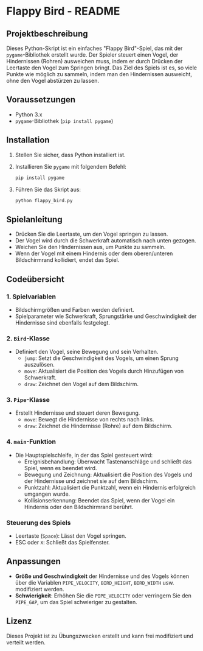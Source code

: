 # Flappy Bird - README

## Projektbeschreibung

Dieses Python-Skript ist ein einfaches "Flappy Bird"-Spiel, das mit der `pygame`-Bibliothek erstellt wurde. Der Spieler steuert einen Vogel, der Hindernissen (Rohren) ausweichen muss, indem er durch Drücken der Leertaste den Vogel zum Springen bringt. Das Ziel des Spiels ist es, so viele Punkte wie möglich zu sammeln, indem man den Hindernissen ausweicht, ohne den Vogel abstürzen zu lassen.

## Voraussetzungen

- Python 3.x
- `pygame`-Bibliothek (`pip install pygame`)

## Installation

1. Stellen Sie sicher, dass Python installiert ist.
2. Installieren Sie `pygame` mit folgendem Befehl:

    ```bash
    pip install pygame
    ```

3. Führen Sie das Skript aus:

    ```bash
    python flappy_bird.py
    ```

## Spielanleitung

- Drücken Sie die Leertaste, um den Vogel springen zu lassen.
- Der Vogel wird durch die Schwerkraft automatisch nach unten gezogen.
- Weichen Sie den Hindernissen aus, um Punkte zu sammeln.
- Wenn der Vogel mit einem Hindernis oder dem oberen/unteren Bildschirmrand kollidiert, endet das Spiel.

## Codeübersicht

### 1. Spielvariablen

- Bildschirmgrößen und Farben werden definiert.
- Spielparameter wie Schwerkraft, Sprungstärke und Geschwindigkeit der Hindernisse sind ebenfalls festgelegt.

### 2. `Bird`-Klasse

- Definiert den Vogel, seine Bewegung und sein Verhalten.
  - `jump`: Setzt die Geschwindigkeit des Vogels, um einen Sprung auszulösen.
  - `move`: Aktualisiert die Position des Vogels durch Hinzufügen von Schwerkraft.
  - `draw`: Zeichnet den Vogel auf dem Bildschirm.

### 3. `Pipe`-Klasse

- Erstellt Hindernisse und steuert deren Bewegung.
  - `move`: Bewegt die Hindernisse von rechts nach links.
  - `draw`: Zeichnet die Hindernisse (Rohre) auf dem Bildschirm.

### 4. `main`-Funktion

- Die Hauptspielschleife, in der das Spiel gesteuert wird:
  - Ereignisbehandlung: Überwacht Tastenanschläge und schließt das Spiel, wenn es beendet wird.
  - Bewegung und Zeichnung: Aktualisiert die Position des Vogels und der Hindernisse und zeichnet sie auf dem Bildschirm.
  - Punktzahl: Aktualisiert die Punktzahl, wenn ein Hindernis erfolgreich umgangen wurde.
  - Kollisionserkennung: Beendet das Spiel, wenn der Vogel ein Hindernis oder den Bildschirmrand berührt.

### Steuerung des Spiels

- Leertaste (`Space`): Lässt den Vogel springen.
- ESC oder `X`: Schließt das Spielfenster.

## Anpassungen

- **Größe und Geschwindigkeit** der Hindernisse und des Vogels können über die Variablen `PIPE_VELOCITY`, `BIRD_HEIGHT`, `BIRD_WIDTH` usw. modifiziert werden.
- **Schwierigkeit**: Erhöhen Sie die `PIPE_VELOCITY` oder verringern Sie den `PIPE_GAP`, um das Spiel schwieriger zu gestalten.

## Lizenz

Dieses Projekt ist zu Übungszwecken erstellt und kann frei modifiziert und verteilt werden.
